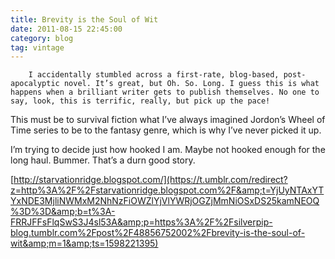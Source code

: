 ```yaml
---
title: Brevity is the Soul of Wit
date: 2011-08-15 22:45:00
category: blog
tag: vintage
---
```

        I accidentally stumbled across a first-rate, blog-based, post-apocalyptic novel. It’s great, but Oh. So. Long. I guess this is what happens when a brilliant writer gets to publish themselves. No one to say, look, this is terrific, really, but pick up the pace!

This must be to survival fiction what I’ve always imagined Jordon’s Wheel of Time series to be to the fantasy genre, which is why I’ve never picked it up.

I’m trying to decide just how hooked I am. Maybe not hooked enough for the long haul. Bummer. That’s a durn good story.

[http://starvationridge.blogspot.com/](https://t.umblr.com/redirect?z=http%3A%2F%2Fstarvationridge.blogspot.com%2F&amp;t=YjUyNTAxYTYxNDE3MjliNWMxM2NhNzFiOWZlYjVlYWRjOGZjMmNiOSxDS25kamNEOQ%3D%3D&amp;b=t%3A-FRRJFFsFlqSwS3J4sl53A&amp;p=https%3A%2F%2Fsilverpip-blog.tumblr.com%2Fpost%2F48856752002%2Fbrevity-is-the-soul-of-wit&amp;m=1&amp;ts=1598221395)